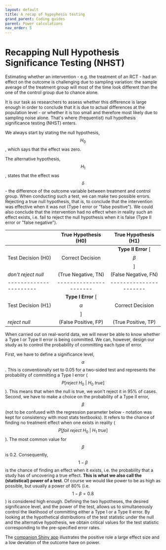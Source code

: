 ```yaml
---
layout: default
title: A recap of hypoyhesis testing
grand_parent: Coding guides
parent: Power calculations
nav_order: 5
---
```


# Recapping Null Hypothesis Significance Testing (NHST)

Estimating whether an intervention - e.g. the treatment of an RCT - had an effect on the outcome is challenging due to sampling variation: the sample average of the treatment group will most of the time look different than the one of the control group due to chance alone.
<!-- The sample average of the treatment group will typically always look different than the one from the control group just because of sampling variation alone. -->
It is our task as researchers to assess whether this difference is large enough in order to conclude that it is due to actual differences at the population level - or whether it is too small and therefore most likely due to sampling noise alone.
That's where (frequentist) null hypothesis significance testing (NHST) enters.

We always start by stating the null hypothesis, $$H_0$$, which says that the effect was zero.
<!-- Typically we want to find evidence against it. -->
The alternative hypothesis, $$H_1$$, states that the effect was $$\delta$$ - the difference of the outcome variable between treatment and control group.
When conducting such a test, we can make two possible errors.
Rejecting a true null hypothesis, that is, to conclude that the intervention was effective when it was not (Type I error or "false positive").
We could also conclude that the intervention had no effect when in reality such an effect exists, i.e. fail to reject the null hypothesis when it is false (Type II error or "false negative").

|                        |    True Hypothesis (H0)     |    True Hypothesis (H1)     |
|------------------------|:---------------------------:|:---------------------------:|
| Test Decision (H0)     |      Correct Decision       | **Type II Error** [$$\beta$$] |
| *don't reject null*    |     (True Negative, TN)     |    (False Negative, FN)     |
| ---------------------- |   ----------------------    |   ----------------------    |
| Test Decision (H1)     | **Type I Error** [$$\alpha$$] |      Correct Decision       |
| *reject null*          |    (False Positive, FP)     |     (True Positive, TP)     |

When carried out on real-world data, we will never be able to know whether a Type I or Type II error is being committed.
We can, however, design our study as to control the probability of committing each type of error.

First, we have to define a significance level, $$\alpha$$.
This is conventionally set to 0.05 for a two-sided test and represents the probability of committing a Type I error ($$P[reject\ H_0\ |\ H_0\  true]$$).
This means that when the null is true, we won't reject it in 95% of cases.
Second, we have to make a choice on the probability of a Type II error, $$\beta$$ (not to be confused with the regression parameter below - notation was kept for consistency with most stats textbooks).
It refers to the chance of finding no treatment effect when one exists in reality ($$P[fail\ reject\ H_0\ |\ H_1\ true]$$).
The most common value for $$\beta$$ is 0.2.
Consequently, $$1-\beta$$ is the chance of finding an effect when it exists, i.e. the probability that a study has of uncovering a true effect.
**This is what we also call the (statistical) power of a test**.
Of course we would like power to be as high as possible, but usually a power of 80% (i.e. $$1-\beta = 0.8$$) is considered high enough.
Defining the two hypotheses, the desired significance level, and the power of the test, allows us to simultaneously control the likelihood of committing either a Type I or a Type II error.
By looking at the hypothetical distributions of the test statistic under the null and the alternative hypothesis, we obtain critical values for the test statistic corresponding to the pre-specified error rates.

<!-- shiny_hyptest on shinyapps companion here -->

The [companion Shiny app](https://lehner.shinyapps.io/dil_power/) illustrates the positive role a large effect size and a low deviation of the outcome have on power.


